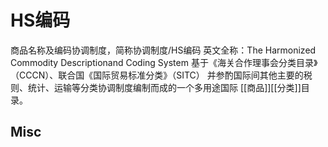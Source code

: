 # HS编码


商品名称及编码协调制度，简称协调制度/HS编码
英文全称：The Harmonized Commodity Descriptionand Coding System
基于《海关合作理事会分类目录》（CCCN）、联合国《国际贸易标准分类》（SITC）
并参酌国际间其他主要的税则、统计、运输等分类协调制度编制而成的一个多用途国际
[[商品]][[分类]]目录。





## Misc


